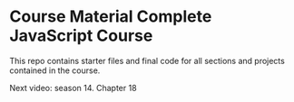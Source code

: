 # Course Material Complete JavaScript Course

This repo contains starter files and final code for all sections and projects contained in the course.

Next video: season 14. Chapter 18
